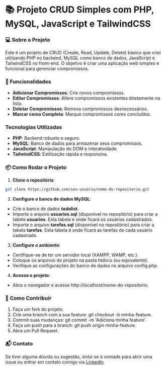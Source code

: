 # 📚 Projeto CRUD Simples com PHP, MySQL, JavaScript e TailwindCSS<br>

### 💻 Sobre o Projeto
Este é um projeto de CRUD (Create, Read, Update, Delete) básico que criei utilizando PHP no backend, MySQL como banco de dados, JavaScript e TailwindCSS no front-end. O objetivo é criar uma aplicação web simples e funcional para gerenciar compromissos.

### 🚀 Funcionalidades
- **Adicionar Compromissos**: Crie novos compromissos.
- **Editar Compromissos**: Altere compromissos existentes diretamente na lista.
- **Deletar Compromissos**: Remova compromissos desnecessários.
- **Marcar como Completa**: Marque compromissos como concluídos.

### Tecnologias Utilizadas
- **PHP**: Backend robusto e seguro.
- **MySQL**: Banco de dados para armazenar seus compromissos.
- **JavaScript**: Manipulação do DOM e interatividade.
- **TailwindCSS**: Estilização rápida e responsiva.

### 📦 Como Rodar o Projeto<br>
1. **Clone o repositório**:

```bash
git clone https://github.com/seu-usuario/nome-do-repositorio.git
```

2. **Configure o banco de dados MySQL**:

- Crie o banco de dados **todolist.** 
- Importe o arquivo **usuarios.sql** (disponível no repositório) para criar a tabela **usuarios**. Esta tabela é onde ficará os usuários cadastrados.
- Importe o arquivo **tarefas.sql** (disponível no repositório) para criar a tabela **tarefas**. Esta tabela é onde ficará as tarefas de cada usuário cadastrado. 


3. **Configure o ambiente**:

- Certifique-se de ter um servidor local (XAMPP, WAMP, etc.).
- Coloque os arquivos do projeto na pasta htdocs (ou equivalente).
- Verifique as configurações do banco de dados no arquivo config.php.

4. **Acesse o projeto**:

- Abra o navegador e acesse http://localhost/nome-do-repositorio.

### 🔧 Como Contribuir
1. Faça um fork do projeto.<br>
2. Crie uma branch com a sua feature: git checkout -b minha-feature.
3. Commit suas mudanças: git commit -m 'Adiciona minha feature'.
4. Faça um push para a branch: git push origin minha-feature.
5. Abra um Pull Request.

### 📬 Contato
Se tiver alguma dúvida ou sugestão, sinta-se à vontade para abrir uma issue ou entrar em contato comigo via [LinkedIn](https://www.linkedin.com/in/millena-medeiros-76467b106/).


